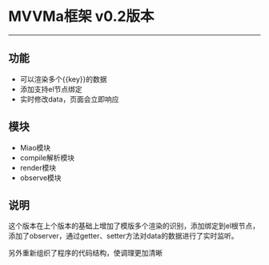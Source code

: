 # MVVMa框架 v0.2版本
----------
## 功能
- 可以渲染多个{{key}}的数据
- 添加支持el节点绑定
- 实时修改data，页面会立即响应

## 模块
- Miao模块
- compile解析模块
- render模块
- observe模块

## 说明
这个版本在上个版本的基础上增加了模版多个渲染的识别，添加绑定到el根节点，添加了observer，通过getter、setter方法对data的数据进行了实时监听。

另外重新组织了程序的代码结构，使调理更加清晰

